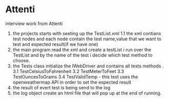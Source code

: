 # Attenti
interview work from Attenti 

1. the projects starts with seeting up the TestList.xml
      1.1 the xml contians test nodes and each node contain the test name,value that we want to test and expected result(if we have one)
2. the main program read the xml and create a testList
i run over the TestList and by the name of the test i decide which test method to choose.
3. the Tests class initialize the IWebDriver and  contains all tests methods .
      3.1 TestCelsiusToFahrenheit
      3.2 TestMeterToFeet
      3.3 TestOuncesToGrams
      3.4 TestValidTemp - this test uses the openweathermap API in order to set the expected result 
4. the result of evert test is being send to the log
5. the log object create an html file that will pop up at the end of running.

